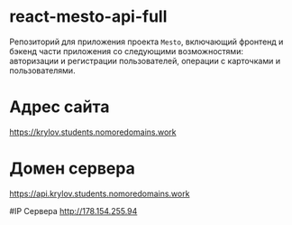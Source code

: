# react-mesto-api-full
Репозиторий для приложения проекта `Mesto`, включающий фронтенд и бэкенд части приложения со следующими возможностями: авторизации и регистрации пользователей, операции с карточками и пользователями.

# Адрес сайта
https://krylov.students.nomoredomains.work

# Домен сервера
https://api.krylov.students.nomoredomains.work

#IP Сервера
http://178.154.255.94
